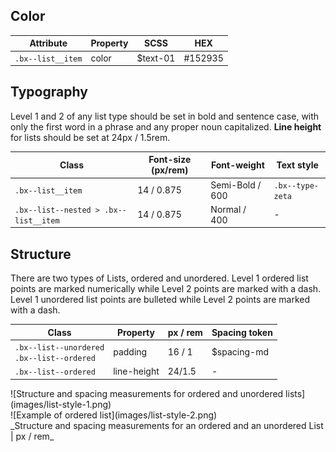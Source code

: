 ## Color

| Attribute         | Property  | SCSS     | HEX      |
|-------------------|-----------|----------|----------|
| `.bx--list__item` | color     | $text-01 | #152935  |


## Typography

Level 1 and 2 of any list type should be set in bold and sentence case, with only the first word in a phrase and any proper noun capitalized. **Line height** for lists should be set at 24px / 1.5rem.

| Class                                 | Font-size (px/rem)| Font-weight    | Text style       |
|---------------------------------------|-------------------|----------------|------------------|
|`.bx--list__item`                      | 14 / 0.875        | Semi-Bold / 600| `.bx--type-zeta` |
|`.bx--list--nested > .bx--list__item`  | 14 / 0.875        | Normal / 400   | -                |

## Structure

There are two types of Lists, ordered and unordered.
Level 1 ordered list points are marked numerically while Level 2 points are marked with a dash.
Level 1 unordered list points are bulleted while Level 2 points are marked with a dash.

| Class                                             | Property             | px / rem  | Spacing token |
|---------------------------------------------------|----------------------|-----------|---------------|
| `.bx--list--unordered` </br> `.bx--list--ordered` | padding              | 16 / 1    | $spacing-md   |
| `.bx--list--ordered`                              | line-height          | 24/1.5    | -             |

<div data-insert-component="ImageGrid">
  <div>
    ![Structure and spacing measurements for ordered and unordered lists](images/list-style-1.png)
  </div>
  <div>
    ![Example of ordered list](images/list-style-2.png)
  </div>
</div>
_Structure and spacing measurements for an ordered and an unordered List | px / rem_
